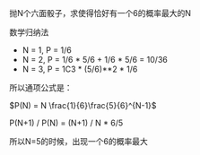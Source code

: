 抛N个六面骰子，求使得恰好有一个6的概率最大的N

数学归纳法 

- N = 1, P = 1/6
- N = 2, P = 1/6 * 5/6 + 1/6 * 5/6 = 10/36
- N = 3, P = 1C3 * (5/6)**2 * 1/6

所以通项公式是：

$P(N) = N \frac{1}{6}\frac{5}{6}^{N-1}$

P(N+1) / P(N) = (N+1) / N * 6/5

所以N=5的时候，出现一个6的概率最大




